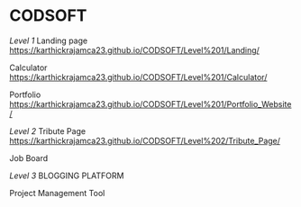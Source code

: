 # CODSOFT

*Level 1*
Landing page 
https://karthickrajamca23.github.io/CODSOFT/Level%201/Landing/

Calculator
https://karthickrajamca23.github.io/CODSOFT/Level%201/Calculator/

Portfolio
https://karthickrajamca23.github.io/CODSOFT/Level%201/Portfolio_Website/

*Level 2*
Tribute Page
https://karthickrajamca23.github.io/CODSOFT/Level%202/Tribute_Page/

Job Board

*Level 3*
BLOGGING PLATFORM

Project Management Tool
